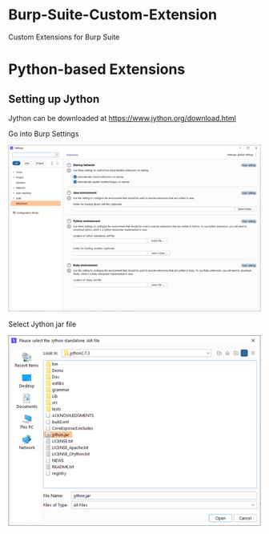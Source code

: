 # Burp-Suite-Custom-Extension
Custom Extensions for Burp Suite

# Python-based Extensions

## Setting up Jython
Jython can be downloaded at https://www.jython.org/download.html

Go into Burp Settings

![Burp Settings](https://github.com/TheSwagLord69/Burp-Suite-Custom-Extension/blob/eb03856e22afa3bc86035bb8d7d0af37bca449c9/Images/Burp%20Settings.png)

Select Jython jar file

![Jython Path](https://github.com/TheSwagLord69/Burp-Suite-Custom-Extension/blob/69b00b9a06e57a0b34281a1069e886cabd3266c4/Images/Jython%20Path.png)
